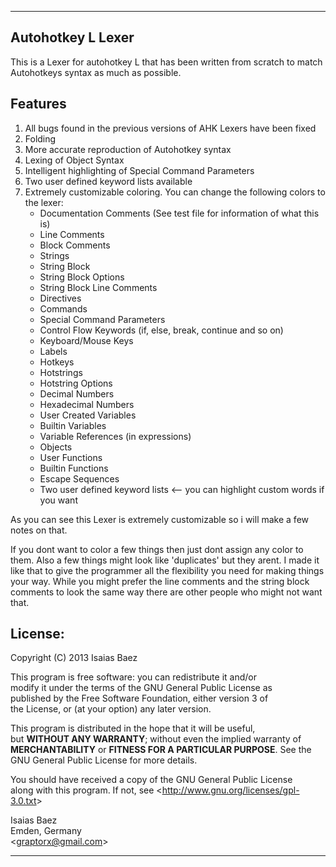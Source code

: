 ***

Autohotkey L Lexer
------------------------

This is a Lexer for autohotkey L that has been written from scratch 
to match Autohotkeys syntax as much as possible.

Features
------------------------

1. All bugs found in the previous versions of AHK Lexers have been fixed
2. Folding
3. More accurate reproduction of Autohotkey syntax
4. Lexing of Object Syntax
5. Intelligent highlighting of Special Command Parameters
6. Two user defined keyword lists available
7. Extremely customizable coloring. You can change the following colors to the lexer:
	* Documentation Comments (See test file for information of what this is)
	* Line Comments
	* Block Comments
	* Strings
	* String Block
	* String Block Options
	* String Block Line Comments
	* Directives
	* Commands
	* Special Command Parameters
	* Control Flow Keywords (if, else, break, continue and so on)
	* Keyboard/Mouse Keys
	* Labels
	* Hotkeys
	* Hotstrings
	* Hotstring Options
	* Decimal Numbers
	* Hexadecimal Numbers
	* User Created Variables
	* Builtin Variables
	* Variable References (in expressions)
	* Objects
	* User Functions
	* Builtin Functions
	* Escape Sequences
	* Two user defined keyword lists <-- you can highlight custom words if you want 

As you can see this Lexer is extremely customizable so i will make a few notes on that.

If you dont want to color a few things then just dont assign any color to them. Also a few things might look like 'duplicates' but they arent. I made it like that to give the programmer all the flexibility you need for making things your way. While you might prefer the line comments and the string block comments to look the same way there are other people who might not want that.

License:
------------------------
Copyright (C) 2013 Isaias Baez


This program is free software: you can redistribute it and/or  
modify it under the terms of the GNU General Public License as  
published by the Free Software Foundation, either version 3 of  
the License, or (at your option) any later version.

This program is distributed in the hope that it will be useful,  
but **WITHOUT ANY WARRANTY**; without even the implied warranty of  
**MERCHANTABILITY** or **FITNESS FOR A PARTICULAR PURPOSE**.  See the  
GNU General Public License for more details.

You should have received a copy of the GNU General Public License  
along with this program. If not, see <<http://www.gnu.org/licenses/gpl-3.0.txt>>

Isaias Baez  
Emden, Germany  
<<graptorx@gmail.com>>

***